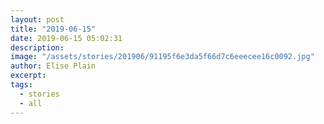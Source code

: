 ```yaml
---
layout: post
title: "2019-06-15"
date: 2019-06-15 05:02:31
description: 
image: "/assets/stories/201906/91195f6e3da5f66d7c6eeecee16c0092.jpg"
author: Elise Plain
excerpt: 
tags: 
  - stories
  - all
---
```



<p></p>
